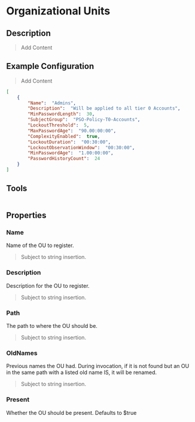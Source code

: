 # Organizational Units

## Description

> Add Content

## Example Configuration

> Add Content

```json
[
    {
        "Name":  "Admins",
        "Description":  "Will be applied to all tier 0 Accounts",
        "MinPasswordLength":  30,
        "SubjectGroup":  "PSO-Policy-T0-Accounts",
        "LockoutThreshold":  5,
        "MaxPasswordAge":  "90.00:00:00",
        "ComplexityEnabled":  true,
        "LockoutDuration":  "00:30:00",
        "LockoutObservationWindow":  "00:30:00",
        "MinPasswordAge":  "1.00:00:00",
        "PasswordHistoryCount":  24
    }
]
```

## Tools

```powershell

```

## Properties

### Name

Name of the OU to register.

> Subject to string insertion.

### Description

Description for the OU to register.

> Subject to string insertion.

### Path

The path to where the OU should be.

> Subject to string insertion.

### OldNames

Previous names the OU had.
During invocation, if it is not found but an OU in the same path with a listed old name IS, it will be renamed.

> Subject to string insertion.

### Present

Whether the OU should be present.
Defaults to $true
